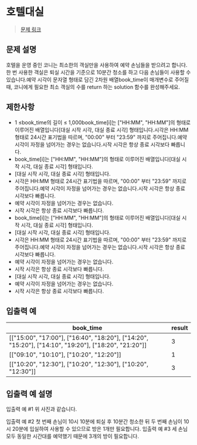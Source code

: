 # 호텔대실

> [문제 링크](https://school.programmers.co.kr/learn/courses/30/lessons/155651)

## 문제 설명
호텔을 운영 중인 코니는 최소한의 객실만을 사용하여 예약 손님들을 받으려고 합니다. 한 번 사용한 객실은 퇴실 시간을 기준으로 10분간 청소를 하고 다음 손님들이 사용할 수 있습니다.예약 시각이 문자열 형태로 담긴 2차원 배열book_time이 매개변수로 주어질 때, 코니에게 필요한 최소 객실의 수를 return 하는 solution 함수를 완성해주세요.

## 제한사항
- 1 ≤book_time의 길이 ≤ 1,000book_time[i]는 ["HH:MM", "HH:MM"]의 형태로 이루어진 배열입니다[대실 시작 시각, 대실 종료 시각] 형태입니다.시각은 HH:MM 형태로 24시간 표기법을 따르며, "00:00" 부터 "23:59" 까지로 주어집니다.예약 시각이 자정을 넘어가는 경우는 없습니다.시작 시각은 항상 종료 시각보다 빠릅니다.
- book_time[i]는 ["HH:MM", "HH:MM"]의 형태로 이루어진 배열입니다[대실 시작 시각, 대실 종료 시각] 형태입니다.
- [대실 시작 시각, 대실 종료 시각] 형태입니다.
- 시각은 HH:MM 형태로 24시간 표기법을 따르며, "00:00" 부터 "23:59" 까지로 주어집니다.예약 시각이 자정을 넘어가는 경우는 없습니다.시작 시각은 항상 종료 시각보다 빠릅니다.
- 예약 시각이 자정을 넘어가는 경우는 없습니다.
- 시작 시각은 항상 종료 시각보다 빠릅니다.
- book_time[i]는 ["HH:MM", "HH:MM"]의 형태로 이루어진 배열입니다[대실 시작 시각, 대실 종료 시각] 형태입니다.
- [대실 시작 시각, 대실 종료 시각] 형태입니다.
- 시각은 HH:MM 형태로 24시간 표기법을 따르며, "00:00" 부터 "23:59" 까지로 주어집니다.예약 시각이 자정을 넘어가는 경우는 없습니다.시작 시각은 항상 종료 시각보다 빠릅니다.
- 예약 시각이 자정을 넘어가는 경우는 없습니다.
- 시작 시각은 항상 종료 시각보다 빠릅니다.
- [대실 시작 시각, 대실 종료 시각] 형태입니다.
- 예약 시각이 자정을 넘어가는 경우는 없습니다.
- 시작 시각은 항상 종료 시각보다 빠릅니다.

## 입출력 예
book_time | result
--- | ---
[["15:00", "17:00"], ["16:40", "18:20"], ["14:20", "15:20"], ["14:10", "19:20"], ["18:20", "21:20"]] | 3
[["09:10", "10:10"], ["10:20", "12:20"]] | 1
[["10:20", "12:30"], ["10:20", "12:30"], ["10:20", "12:30"]] | 3

## 입출력 예 설명
입출력 예 #1
위 사진과 같습니다.

입출력 예 #2
첫 번째 손님이 10시 10분에 퇴실 후 10분간 청소한 뒤 두 번째 손님이 10시 20분에 입실하여 사용할 수 있으므로 방은 1개만 필요합니다.
입출력 예 #3
세 손님 모두 동일한 시간대를 예약했기 때문에 3개의 방이 필요합니다.
